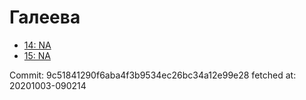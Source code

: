 # Галеева
- [14: NA](14.md)
- [15: NA](15.md)

Commit: 9c51841290f6aba4f3b9534ec26bc34a12e99e28
 fetched at: 20201003-090214
